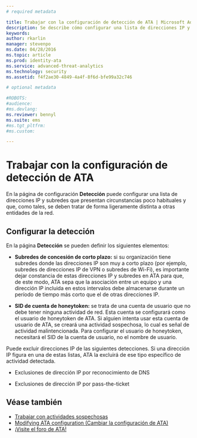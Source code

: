 ```yaml
---
# required metadata

title: Trabajar con la configuración de detección de ATA | Microsoft Advanced Threat Analytics
description: Se describe cómo configurar una lista de direcciones IP y subredes que presentan circunstancias poco habituales y que, como tales, se deben tratar de forma distinta a otras entidades de la red
keywords:
author: rkarlin
manager: stevenpo
ms.date: 04/28/2016
ms.topic: article
ms.prod: identity-ata
ms.service: advanced-threat-analytics
ms.technology: security
ms.assetid: f4f2ae30-4849-4a4f-8f6d-bfe99a32c746

# optional metadata

#ROBOTS:
#audience:
#ms.devlang:
ms.reviewer: bennyl
ms.suite: ems
#ms.tgt_pltfrm:
#ms.custom:

---
```


# Trabajar con la configuración de detección de ATA
En la página de configuración **Detección** puede configurar una lista de direcciones IP y subredes que presentan circunstancias poco habituales y que, como tales, se deben tratar de forma ligeramente distinta a otras entidades de la red.

## Configurar la detección
En la página **Detección** se pueden definir los siguientes elementos:

-   **Subredes de concesión de corto plazo:** si su organización tiene subredes donde las direcciones IP son muy a corto plazo (por ejemplo, subredes de direcciones IP de VPN o subredes de Wi-Fi), es importante dejar constancia de estas direcciones IP y subredes en ATA para que, de este modo, ATA sepa que la asociación entre un equipo y una dirección IP incluida en estos intervalos debe almacenarse durante un período de tiempo más corto que el de otras direcciones IP.

-   **SID de cuenta de honeytoken:** se trata de una cuenta de usuario que no debe tener ninguna actividad de red. Esta cuenta se configurará como el usuario de honeytoken de ATA. Si alguien intenta usar esta cuenta de usuario de ATA, se creará una actividad sospechosa, lo cual es señal de actividad malintencionada. Para configurar el usuario de honeytoken, necesitará el SID de la cuenta de usuario, no el nombre de usuario.

Puede excluir direcciones IP de las siguientes detecciones. Si una dirección IP figura en una de estas listas, ATA la excluirá de ese tipo específico de actividad detectada.

-   Exclusiones de dirección IP por reconocimiento de DNS

-   Exclusiones de dirección IP por pass-the-ticket

## Véase también
- [Trabajar con actividades sospechosas](working-with-suspicious-activities.md)
- [Modifying ATA configuration (Cambiar la configuración de ATA)](modifying-ata-configuration.md)
- [¡Visite el foro de ATA!](https://social.technet.microsoft.com/Forums/security/en-US/home?forum=mata)


<!--HONumber=May16_HO1-->


